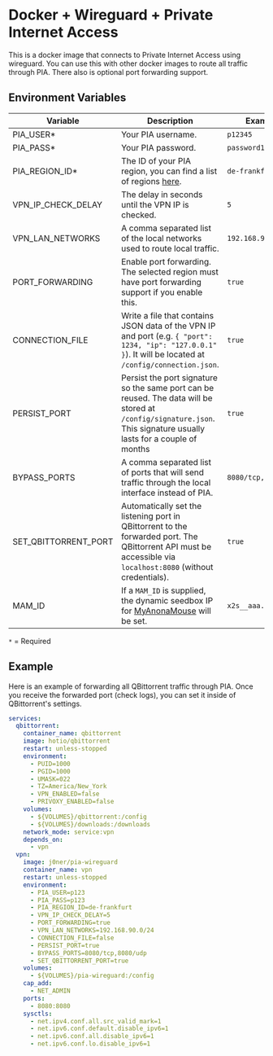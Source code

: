 # Docker + Wireguard + Private Internet Access

This is a docker image that connects to Private Internet Access using wireguard. You can use this with other docker images to route all traffic through PIA. There also is optional port forwarding support.

## Environment Variables

| Variable             | Description                                                                                                                                                         | Example             | Default |
| -------------------- | ------------------------------------------------------------------------------------------------------------------------------------------------------------------- | ------------------- | ------- |
| PIA_USER\*           | Your PIA username.                                                                                                                                                  | `p12345`            | None    |
| PIA_PASS\*           | Your PIA password.                                                                                                                                                  | `password123`       | None    |
| PIA_REGION_ID\*      | The ID of your PIA region, you can find a list of regions [here](https://i.jnr.cx/DrqIgrcvaJ).                                                                      | `de-frankfurt`      | None    |
| VPN_IP_CHECK_DELAY   | The delay in seconds until the VPN IP is checked.                                                                                                                   | `5`                 | None    |
| VPN_LAN_NETWORKS     | A comma separated list of the local networks used to route local traffic.                                                                                           | `192.168.90.0/24`   | None    |
| PORT_FORWARDING      | Enable port forwarding. The selected region must have port forwarding support if you enable this.                                                                   | `true`              | `true`  |
| CONNECTION_FILE      | Write a file that contains JSON data of the VPN IP and port (e.g. `{ "port": 1234, "ip": "127.0.0.1" }`). It will be located at `/config/connection.json`.          | `true`              | `false` |
| PERSIST_PORT         | Persist the port signature so the same port can be reused. The data will be stored at `/config/signature.json`. This signature usually lasts for a couple of months | `true`              | `false` |
| BYPASS_PORTS         | A comma separated list of ports that will send traffic through the local interface instead of PIA.                                                                  | `8080/tcp,8080/udp` | None    |
| SET_QBITTORRENT_PORT | Automatically set the listening port in QBittorrent to the forwarded port. The QBittorrent API must be accessible via `localhost:8080` (without credentials).       | `true`              | `false` |
| MAM_ID               | If a `MAM_ID` is supplied, the dynamic seedbox IP for [MyAnonaMouse](https://www.myanonamouse.net/) will be set.                                                    | `x2s__aaa...`       | None    |

`*` = Required

## Example

Here is an example of forwarding all QBittorrent traffic through PIA. Once you receive the forwarded port (check logs), you can set it inside of QBittorrent's settings.

```yml
services:
  qbittorrent:
    container_name: qbittorrent
    image: hotio/qbittorrent
    restart: unless-stopped
    environment:
      - PUID=1000
      - PGID=1000
      - UMASK=022
      - TZ=America/New_York
      - VPN_ENABLED=false
      - PRIVOXY_ENABLED=false
    volumes:
      - ${VOLUMES}/qbittorrent:/config
      - ${VOLUMES}/downloads:/downloads
    network_mode: service:vpn
    depends_on:
      - vpn
  vpn:
    image: j0ner/pia-wireguard
    container_name: vpn
    restart: unless-stopped
    environment:
      - PIA_USER=p123
      - PIA_PASS=p123
      - PIA_REGION_ID=de-frankfurt
      - VPN_IP_CHECK_DELAY=5
      - PORT_FORWARDING=true
      - VPN_LAN_NETWORKS=192.168.90.0/24
      - CONNECTION_FILE=false
      - PERSIST_PORT=true
      - BYPASS_PORTS=8080/tcp,8080/udp
      - SET_QBITTORRENT_PORT=true
    volumes:
      - ${VOLUMES}/pia-wireguard:/config
    cap_add:
      - NET_ADMIN
    ports:
      - 8080:8080
    sysctls:
      - net.ipv4.conf.all.src_valid_mark=1
      - net.ipv6.conf.default.disable_ipv6=1
      - net.ipv6.conf.all.disable_ipv6=1
      - net.ipv6.conf.lo.disable_ipv6=1
```
